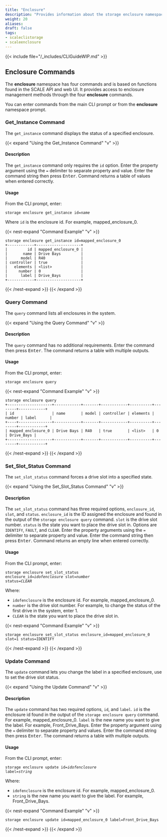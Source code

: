 ```yaml
---
title: "Enclosure"
description: "Provides information about the storage enclosure namespace in the TrueNAS CLI. Includes command syntax and common commands."
weight: 20
aliases:
draft: false
tags:
- scaleclistorage
- scaleenclosure
---
```




{{< include file="/_includes/CLIGuideWIP.md" >}}

## Enclosure Commands

The **enclosure** namespace has four commands and is based on functions found in the SCALE API and web UI. 
It provides access to enclosure management methods through the four **enclosure** commands. 

You can enter commands from the main CLI prompt or from the **enclosure** namespace prompt.

### Get_Instance Command

The `get_instance` command displays the status of a specified enclosure.

{{< expand "Using the Get_Instance Command" "v" >}}
#### Description
The `get_instance` command only requires the `id` option. 
Enter the property argument using the `=` delimiter to separate property and value.
Enter the command string then press <kbd>Enter</kbd>.
Command returns a table of values when entered correctly.

#### Usage
From the CLI prompt, enter:

<code>storage enclosure get_instance id=<i>name</i></code>

Where `id` is the enclosure id. For example, mapped_enclosure_0.

{{< nest-expand "Command Example" "v" >}}
```
storage enclosure get_instance id=mapped_enclosure_0
+------------+--------------------+
|         id | mapped_enclosure_0 |
|       name | Drive Bays         |
|      model | R40                |
| controller | true               |
|   elements | <list>             |
|     number | 0                  |
|      label | Drive_Bays         |
+------------+--------------------+
```
{{< /nest-expand >}}
{{< /expand >}}

### Query Command

The `query` command lists all enclosures in the system.

{{< expand "Using the Query Command" "v" >}}
#### Description
The `query` command has no additional requirements. 
Enter the command then press <kbd>Enter</kbd>.
The command returns a table with multiple outputs.

#### Usage
From the CLI prompt, enter:

`storage enclosure query`

{{< nest-expand "Command Example" "v" >}}
```
storage enclosure query
+--------------------+------------+-------+------------+----------+--------+------------+
| id                 | name       | model | controller | elements | number | label      |
+----+---------------+------------+-------+------------+----------+--------+------------+
| mapped_enclosure_0 | Drive Bays | R40   | true       | <list>   | 0      | Drive_Bays |
+--------------------+------------+-------+------------+----------+--------+------------+
```
{{< /nest-expand >}}
{{< /expand >}}

### Set_Slot_Status Command

The `set_slot_status` command forces a drive slot into a specified state. 

{{< expand "Using the Set_Slot_Status Command" "v" >}}
#### Description
The `set_slot_status` command has three required options, `enclosure_id`, `slot`, and `status`. 
`enclosure_id` is the ID assigned the enclosure and found in the output of the `storage enclosure query` command.
`slot` is the drive slot number.
`status` is the state you want to place the drive slot in. Options are `IDENTIFY`, `FAULT`, and `CLEAR`.
Enter the property arguments using the `=` delimiter to separate property and value.
Enter the command string then press <kbd>Enter</kbd>.
Command returns an empty line when entered correctly.

#### Usage
From the CLI prompt, enter:

<code>storage enclosure set_slot_status enclosure_id=<i>idofenclosure</i> slot=<i>number</i> status=<i>CLEAR</i></code>

Where:
* `idofenclosure` is the enclosure id. For example, mapped_enclosure_0.
* `number` is the drive slot number. For example, to change the status of the first drive in the system, enter 1.
* `CLEAR` is the state you want to place the drive slot in.

{{< nest-expand "Command Example" "v" >}}
```
storage enclosure set_slot_status enclosure_id=mapped_enclosure_0 slot=1 status=IDENTIFY

```
{{< /nest-expand >}}
{{< /expand >}}

### Update Command

The `update` command lets you change the label in a specified enclosure, use to set the drive slot status. 

{{< expand "Using the Update Command" "v" >}}
#### Description
The `update` command has two required options, `id`, and `label`. 
`id` is the enclosure id found in the output of the `storage enclosure query` command. For example, mapped_enclosure_0.
`label` is the new name you want to give the label. For example, Front_Drive_Bays.
Enter the property argument using the `=` delimiter to separate property and values.
Enter the command string then press <kbd>Enter</kbd>.
The command returns a table with multiple outputs.

#### Usage
From the CLI prompt, enter:

<code>storage enclosure update id=<i>idofenclosure</i> label=<i>string</i></code>

Where:
* `idofenclosure` is the enclosure id. For example, mapped_enclosure_0.
* `string` is the new name you want to give the label. For example, Front_Drive_Bays.

{{< nest-expand "Command Example" "v" >}}
```
storage enclosure update id=mapped_enclosure_0 label=Front_Drive_Bays
```
{{< /nest-expand >}}
{{< /expand >}}
